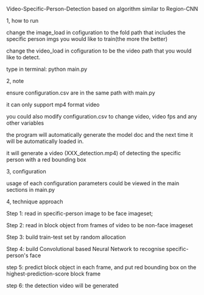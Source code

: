 Video-Specific-Person-Detection based on algorithm similar to Region-CNN


1, how to run

change the image_load in cofiguration to the fold path that includes the specific person imgs
you would like to train(the more the better)

change the video_load in cofiguration to be the video path that you would like to detect.

type in terminal: python main.py


2, note

ensure configuration.csv are in the same path with main.py

it can only support mp4 format video

you could also modify configuration.csv to change video, video fps and any other variables

the program will automatically generate the model doc and the next time it will be automatically
loaded in.

it will generate a video (XXX_detection.mp4) of detecting the specific person with a red bounding box

3, configuration

usage of each configuration parameters could be viewed in the main sections in main.py

4, technique approach

Step 1:  read in specific-person image to be face imageset;  

Step 2:  read in block object from frames of video to be non-face imageset

Step 3:  build train-test set by random allocation

Step 4:  build Convolutional based Neural Network to recognise specific-person's face

step 5:  predict block object in each frame, and put red bounding box on the highest-prediction-score block frame

step 6:  the detection video will be generated








